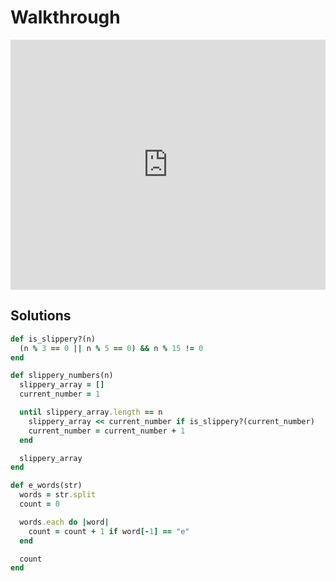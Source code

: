 # Walkthrough

<iframe src="https://player.vimeo.com/video/194181782?rel=0&autoplay=1" width="100%" height="400px" frameborder="0" webkitallowfullscreen="" mozallowfullscreen="" allowfullscreen="" style="line-height: 1.6em;" rel="line-height: 1.6em;"></iframe>


## Solutions

```ruby
def is_slippery?(n)
  (n % 3 == 0 || n % 5 == 0) && n % 15 != 0
end

def slippery_numbers(n)
  slippery_array = []
  current_number = 1

  until slippery_array.length == n
    slippery_array << current_number if is_slippery?(current_number)
    current_number = current_number + 1
  end

  slippery_array
end

def e_words(str)
  words = str.split
  count = 0

  words.each do |word|
    count = count + 1 if word[-1] == "e"
  end

  count
end

```
